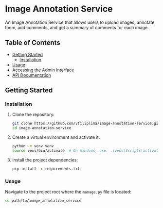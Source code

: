 # Image Annotation Service

An Image Annotation Service that allows users to upload images, annotate them, add comments, and get a summary of comments for each image.

## Table of Contents
- [Getting Started](#getting-started)
  - [Installation](#installation)
- [Usage](#usage)
- [Accessing the Admin Interface](#accessing-the-admin-interface)
- [API Documentation](#api-documentation)

## Getting Started

### Installation

1. Clone the repository:

    ```bash
    git clone https://github.com/vfiliplima/image-annotation-service.git
    cd image-annotation-service
    ```

2. Create a virtual environment and activate it:

    ```bash
    python -m venv venv
    source venv/bin/activate  # On Windows, use: .\venv\Scripts\activate
    ```

3. Install the project dependencies:

    ```bash
    pip install -r requirements.txt
    ```

### Usage

Navigate to the project root where the `manage.py` file is located:

```bash
cd path/to/image_annotation_service
